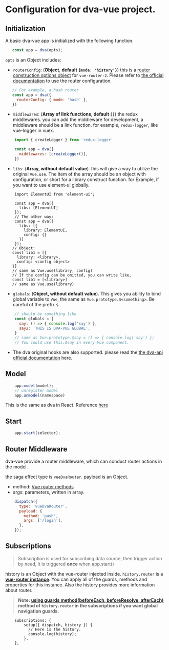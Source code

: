 # Configuration for dva-vue project.

## Initialization

A basic dva-vue app is initialized with the following function.

```javascript
   const app = dva(opts);
```

`opts` is an Object includes:

- `routerConfig`: (**Object**, **default `{mode: 'history'}`**)  this is a [router construction options object](https://router.vuejs.org/en/api/options.html) for `vue-router-2`. Please refer to [the official documentation](https://router.vuejs.org/en/api/options.html) to use the router configuration.

```javascript
   // For example, a hash router
   const app = dva({
     routerConfig: { mode: 'hash' },
   })
```

- `middlewares`: (**Array of link functions**, **default `[]`**) the redux middlewares. you can add the middleware for development, a middleware should be a link function. for example, `redux-logger`, like vue-logger in vuex.

```javascript
    import { createLogger } from 'redux-logger'

    const app = dva({
      middlewares: [createLogger()],
    })
```

- `libs`: (**Array, without default value**). this will give a way to utilize the original `Vue.use`. The item of the array should be an object with configuration, or short for a library construct function. for Example, if you want to use element-ui globally.

```
    import ElementUI from 'element-ui';
    
    const app = dva({
      libs: [ElementUI]
    }); 
    // The other way:
    const app = dva({
      libs: [{
        library: ElementUI,
        config: {}
      }]
    });
   // Object:
   const lib1 = [{
     library: <library>,
     config: <config object>
   }]
   // same as Vue.use(library, config)
   // If the config can be omitted, you can write like,
   const lib1 = [<library>]
   // same as Vue.use(library)
```

- `globals`: (**Object, without default value**). This gives you ability to bind global variable to `Vue`, the same as `Vue.prototype.$<something>`. Be careful of the prefix `$`.

```javascript
    // should be something like
    const globals = {
      say: () => { console.log('say') },
      say2: 'THIS IS DVA-VUE GLOBAL',
    }
    // same as Vue.prototype.$say = () => { console.log('say') };
    // You could use this.$say in every Vue component.
``` 

- The dva original hooks are also supported. please read the [the dva-api official documentation](https://github.com/dvajs/dva/blob/master/docs/API.md) here.

## Model

```javascript
    app.model(model);
    // unregister model
    app.unmodel(namespace)
```

This is the same as dva in React. Reference [here](https://github.com/dvajs/dva/blob/master/docs/API.md#model)

## Start

```javascript
    app.start(selector);
```

## Router Middleware

dva-vue provide a router middleware, which can conduct router actions in the model.

the saga effect type is `vueDvaRouter`. payload is an Object.

- method: [Vue router methods](https://router.vuejs.org/en/api/router-instance.html#properties)
- args: parameters, written in array.

```javascript
    dispatch({
      type: 'vueDvaRouter',
      payload: {
        method: 'push',
        args: ['/login'],
      },
    });
```

## Subscriptions

> Subscription is used for subscribing data source, then trigger action by need, it is triggered **once** when app.start()

history is an Object with the vue-router injected inside. `history.router` is a **[vue-router instance](https://router.vuejs.org/en/api/router-instance.html)**. You can apply all of the guards, methods and properties for this instance. Also the history provides more information about router.

> **Note: [using guards method(beforeEach, beforeResolve, afterEach)](https://router.vuejs.org/en/api/router-instance.html#methods) method of  `history.router` in the subscriptions if you want global navigation guards.**

```
    subscriptions: {
        setup({ dispatch, history }) {
          // Here is the history.
          console.log(history);
        },
    },
```



